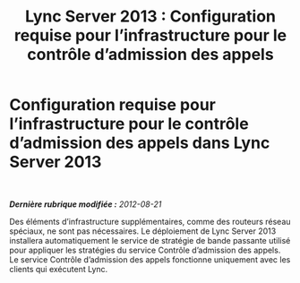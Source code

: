 ﻿---
title: 'Lync Server 2013 : Configuration requise pour l’infrastructure pour le contrôle d’admission des appels'
TOCTitle: Configuration requise pour l’infrastructure pour le contrôle d’admission des appels
ms:assetid: 52be8826-5796-407b-92fc-32f29a6a933c
ms:mtpsurl: https://technet.microsoft.com/fr-fr/library/Gg398346(v=OCS.15)
ms:contentKeyID: 49297213
ms.date: 05/20/2016
mtps_version: v=OCS.15
ms.translationtype: HT
---

# Configuration requise pour l’infrastructure pour le contrôle d’admission des appels dans Lync Server 2013

 

_**Dernière rubrique modifiée :** 2012-08-21_

Des éléments d’infrastructure supplémentaires, comme des routeurs réseau spéciaux, ne sont pas nécessaires. Le déploiement de Lync Server 2013 installera automatiquement le service de stratégie de bande passante utilisé pour appliquer les stratégies du service Contrôle d’admission des appels. Le service Contrôle d’admission des appels fonctionne uniquement avec les clients qui exécutent Lync.

